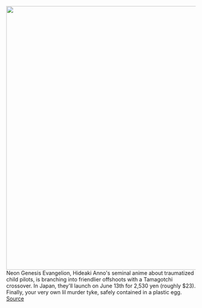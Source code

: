 <img src='https://cdn.vox-cdn.com/thumbor/bOBoWch0nxO05_hmBuoEfaQsUrk=/0x0:823x535/1200x800/filters:focal(347x203:477x333)/cdn.vox-cdn.com/uploads/chorus_image/image/66656169/Screen_Shot_2020_04_15_at_10.23.47_AM.0.png' width='700px' /><br/>
Neon Genesis Evangelion, Hideaki Anno's seminal anime about traumatized child pilots, is branching into friendlier offshoots with a Tamagotchi crossover. In Japan, they'll launch on June 13th for 2,530 yen (roughly $23). Finally, your very own lil murder tyke, safely contained in a plastic egg.
<a href='https://www.theverge.com/2020/4/15/21222047/neon-genesis-evangelion-tamagotchi-asuka-shinji-rei-date-characters'> Source <a/>